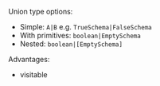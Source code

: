 Union type options:

- Simple: `A|B` e.g. `TrueSchema|FalseSchema`
- With primitives: `boolean|EmptySchema`
- Nested: `boolean|[EmptySchema]`

Advantages:
 - visitable
